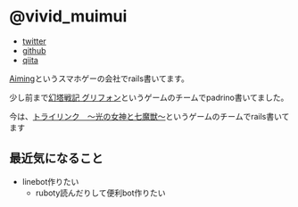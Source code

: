 # @vivid_muimui

- [twitter](https://twitter.com/vivid_muimui)
- [github](https://github.com/vividmuimui)
- [qiita](http://qiita.com/vivid_muimui)

[Aiming](https://aiming-inc.com/)というスマホゲーの会社でrails書いてます。

少し前まで[幻塔戦記 グリフォン](http://griffon.sega-aiming.com/)というゲームのチームでpadrino書いてました。

今は、[トライリンク　～光の女神と七魔獣～](https://trilink.jp/)というゲームのチームでrails書いてます

## 最近気になること

- linebot作りたい
  - ruboty読んだりして便利bot作りたい

